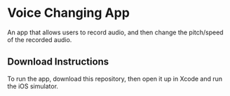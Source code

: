 # Voice Changing App
An app that allows users to record audio, and then change the pitch/speed of the recorded audio. 

## Download Instructions
To run the app, download this repository, then open it up in Xcode and run the iOS simulator.

